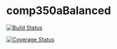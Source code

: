 # comp350aBalanced

[![Build Status](https://travis-ci.org/WizardRason/comp350aBalanced.svg?branch=master)](https://travis-ci.org/WizardRason/comp350aBalanced)

[![Coverage Status](https://coveralls.io/repos/github/WizardRason/comp350aBalanced/badge.svg?branch=master)](https://coveralls.io/github/WizardRason/comp350aBalanced?branch=master)